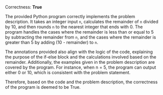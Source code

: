 Correctness: **True**

The provided Python program correctly implements the problem description. It takes an integer input `n`, calculates the remainder of `n` divided by 10, and then rounds `n` to the nearest integer that ends with 0. The program handles the cases where the remainder is less than or equal to 5 by subtracting the remainder from `n`, and the cases where the remainder is greater than 5 by adding (10 - remainder) to `n`.

The annotations provided also align with the logic of the code, explaining the purpose of the if-else block and the calculations involved based on the remainder. Additionally, the examples given in the problem description are covered by the program. For instance, when n = 5, the program can output either 0 or 10, which is consistent with the problem statement.

Therefore, based on the code and the problem description, the correctness of the program is deemed to be True.